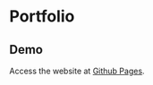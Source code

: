 # Portfolio

## Demo

Access the website at [Github Pages](https://king-melchizedek.github.io/portfolio/).